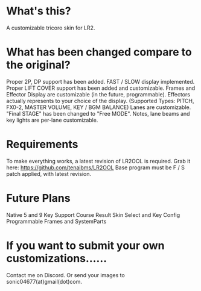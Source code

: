 # What's this?
 A customizable tricoro skin for LR2.

# What has been changed compare to the original?
Proper 2P, DP support has been added.
FAST / SLOW display implemented.
Proper LIFT COVER support has been added and customizable.
Frames and Effector Display are customizable (in the future, programmable).
Effectors actually represents to your choice of the display.
(Supported Types: PITCH, FX0-2, MASTER VOLUME, KEY / BGM BALANCE)
Lanes are customizable.
"Final STAGE" has been changed to "Free MODE".
Notes, lane beams and key lights are per-lane customizable.

# Requirements
To make everything works, a latest revision of LR2OOL is required.
Grab it here: https://github.com/tenaibms/LR2OOL
Base program must be F / S patch applied, with latest revision.

# Future Plans
Native 5 and 9 Key Support
Course Result
Skin Select and Key Config
Programmable Frames and SystemParts

# If you want to submit your own customizations......
Contact me on Discord.
Or send your images to sonic04677(at)gmail(dot)com.
